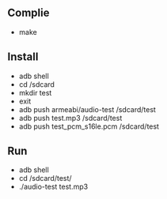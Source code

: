 Complie
------
- make

Install
------
- adb shell
- cd /sdcard
- mkdir test
- exit
- adb push armeabi/audio-test /sdcard/test
- adb push test.mp3 /sdcard/test
- adb push test_pcm_s16le.pcm /sdcard/test

Run
------
- adb shell
- cd /sdcard/test/
- ./audio-test test.mp3
